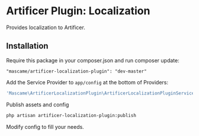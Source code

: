 Artificer Plugin: Localization
=============================

Provides localization to Artificer.

Installation
--------------
Require this package in your composer.json and run composer update:

    "mascame/artificer-localization-plugin": "dev-master"

Add the Service Provider to `app/config` at the bottom of Providers:

```php
'Mascame\ArtificerLocalizationPlugin\ArtificerLocalizationPluginServiceProvider',
```

Publish assets and config

```sh
php artisan artificer-localization-plugin:publish
```

Modify config to fill your needs.